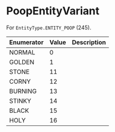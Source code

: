 # PoopEntityVariant

For `EntityType.ENTITY_POOP` (245). 

| Enumerator | Value | Description |
| - | - | - |
| NORMAL | 0 |  |
| GOLDEN | 1 |  |
| STONE | 11 |  |
| CORNY | 12 |  |
| BURNING | 13 |  |
| STINKY | 14 |  |
| BLACK | 15 |  |
| HOLY | 16 |  |
